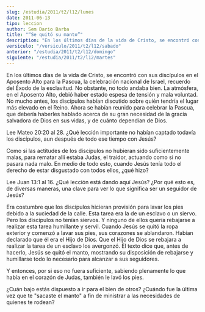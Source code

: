 ```yaml
---
slug: /estudia/2011/t2/l12/lunes
date: 2011-06-13
tipo: leccion
author: Sem Dario Barba
title: "“Se quitó su manto”"
description: "En los últimos días de la vida de Cristo, se encontró con sus discípulos en el  Aposento Alto para la Pascua, la celebración nacional de Israel, recuerdo del  Éxodo de la esclavitud."
versiculo: "/versiculo/2011/t2/l12/sabado"
anterior: "/estudia/2011/t2/l12/domingo"
siguiente: "/estudia/2011/t2/l12/martes"
---
```


En los últimos días de la vida de Cristo, se encontró con sus discípulos en el Aposento Alto para la Pascua, la celebración nacional de Israel, recuerdo del Éxodo de la esclavitud. No obstante, no todo andaba bien. La atmósfera, en el Aposento Alto, debió haber estado espesa de tensión y mala voluntad. No mucho antes, los discípulos habían discutido sobre quién tendría el lugar más elevado en el Reino. Ahora se habían reunido para celebrar la Pascua, que debería haberles hablado acerca de su gran necesidad de la gracia salvadora de Dios en sus vidas, y de cuánto dependían de Dios.

Lee Mateo 20:20 al 28. ¿Qué lección importante no habían captado todavía los discípulos, aun después de todo ese tiempo con Jesús?

Como si las actitudes de los discípulos no hubieran sido suficientemente malas, para rematar allí estaba Judas, el traidor, actuando como si no pasara nada malo. En medio de todo esto, cuando Jesús tenía todo el derecho de estar disgustado con todos ellos, ¿qué hizo?

Lee Juan 13:1 al 16. ¿Qué lección está dando aquí Jesús? ¿Por qué esto es, de diversas maneras, una clave para ver lo que significa ser un seguidor de Jesús?

Era costumbre que los discípulos hicieran provisión para lavar los pies debido a la suciedad de la calle. Esta tarea era la de un esclavo o un siervo. Pero los discípulos no tenían siervos. Y ninguno de ellos quería rebajarse a realizar esta tarea humillante y servil. Cuando Jesús se quitó la ropa exterior y comenzó a lavar sus pies, sus corazones se ablandaron. Habían declarado que él era el Hijo de Dios. Que el Hijo de Dios se rebajara a realizar la tarea de un esclavo los avergonzó. El texto dice que, antes de hacerlo, Jesús se quitó el manto, mostrando su disposición de rebajarse y humillarse todo lo necesario para alcanzar a sus seguidores.

Y entonces, por si eso no fuera suficiente, sabiendo plenamente lo que había en el corazón de Judas, también le lavó los pies.

¿Cuán bajo estás dispuesto a ir para el bien de otros? ¿Cuándo fue la última vez que te "sacaste el manto" a fin de ministrar a las necesidades de quienes te rodean?
